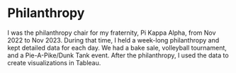 # Philanthropy
I was the philanthropy chair for my fraternity, Pi Kappa Alpha, from Nov 2022 to Nov 2023. During that time, I held a week-long philanthropy and kept detailed data for each day. We had a bake sale, volleyball tournament, and a Pie-A-Pike/Dunk Tank event. After the philanthropy, I used the data to create visualizations in Tableau. 
